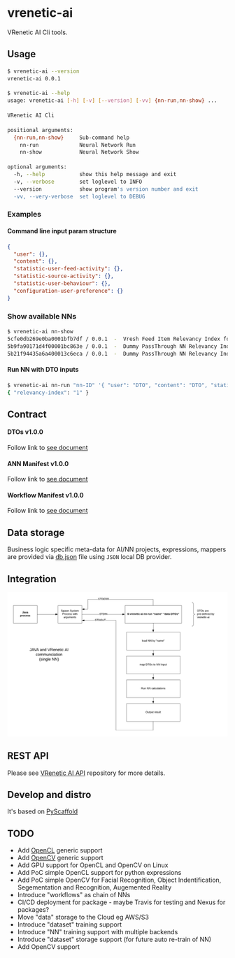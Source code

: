 
vrenetic-ai
===========

VRenetic AI Cli tools.

Usage
-----

```bash
$ vrenetic-ai --version
vrenetic-ai 0.0.1

$ vrenetic-ai --help
usage: vrenetic-ai [-h] [-v] [--version] [-vv] {nn-run,nn-show} ...

VRenetic AI Cli

positional arguments:
  {nn-run,nn-show}     Sub-command help
    nn-run             Neural Network Run
    nn-show            Neural Network Show

optional arguments:
  -h, --help           show this help message and exit
  -v, --verbose        set loglevel to INFO
  --version            show program's version number and exit
  -vv, --very-verbose  set loglevel to DEBUG
```

### Examples

#### Command line input param structure

```json
{
  "user": {},
  "content": {},
  "statistic-user-feed-activity": {},
  "statistic-source-activity": {},
  "statistic-user-behaviour": {},
  "configuration-user-preference": {}
}
```

### Show available NNs
```bash
$ vrenetic-ai nn-show
5cfe0db269e0ba0001bfb7df / 0.0.1  -  Vresh Feed Item Relevancy Index for global population market
5b9fa90171d4f00001bc863e / 0.0.1  -  Dummy PassThrough NN Relevancy Index with always Positive 1.0 response
5b21f94435a6a400013c6eca / 0.0.1  -  Dummy PassThrough NN Relevancy Index with always Negative 0.0 response
```

#### Run NN with DTO inputs
```bash
$ vrenetic-ai nn-run "nn-ID" '{ "user": "DTO", "content": "DTO", "statistic-source-activity": "DTO", "statistic-user-feed-activity: "DTO" }'
{ "relevancy-index": "1" }
```

Contract 
--------

#### DTOs v1.0.0
Follow link to [see document](/docs/DTO-V1.md)

#### ANN Manifest v1.0.0
Follow link to [see document](/docs/MANIFEST-V1.md)

#### Workflow Manifest v1.0.0
Follow link to [see document](/docs/WORKFLOW-V1.md)

Data storage
------------
Business logic specific meta-data for AI/NN projects, expressions, mappers are provided via [db.json](/data/db.json) file using `JSON` local DB provider.

Integration
-----------

![Integration v.1](/docs/assets/integration-v1.png)

REST API
--------

Please see [VRenetic AI API](https://github.com/vrenetic-inc/vrenetic-api-ai) repository for more details.

Develop and distro
------------------

It's based on [PyScaffold](https://pyscaffold.org)

TODO
----
* Add [OpenCL](https://www.khronos.org/opencl/) generic support
* Add [OpenCV](https://opencv.org/) generic support
* Add GPU support for OpenCL and OpenCV on Linux
* Add PoC simple OpenCL support for python expressions
* Add PoC simple OpenCV for Facial Recognition, Object Indentification, Segementation and Recognition, Augemented Reality
* Introduce "workflows" as chain of NNs
* CI/CD deployment for package - maybe Travis for testing and Nexus for packages?
* Move "data" storage to the Cloud eg AWS/S3
* Introduce "dataset" training support
* Introduce "NN" training support with multiple backends
* Introduce "dataset" storage support (for future auto re-train of NN)
* Add OpenCV support
